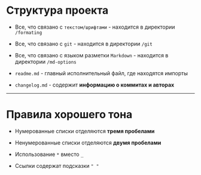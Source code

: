 # Структура проекта

  * Все, что связано с `текстом/шрифтами` - находится в директории `/formating`

  * Все, что связано с `git` - находится в директории `/git`

  * Все, что связано с языком разметки `Markdown` - находится в директории `/md-options`

  * `readme.md` - главный исполнительный файл, где находятся импорты

  * `changelog.md` - содержит **информацию о коммитах и авторах**

---

# Правила хорошего тона

  * Нумерованные списки отделяются **тремя пробелами**

  * Ненумерованные списки отделяются **двумя пробелами**

  * Использование `*` вместо `_`

  * Ссылки содержат подсказки `" "`
